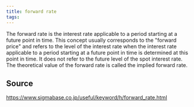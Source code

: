 ```yaml
---
title: forward rate
tags: 
---
```


The forward rate is the interest rate applicable to a period starting at a future point in time. This concept usually corresponds to the "forward price" and refers to the level of the interest rate when the interest rate applicable to a period starting at a future point in time is determined at this point in time. It does not refer to the future level of the spot interest rate. The theoretical value of the forward rate is called the implied forward rate.

## Source
https://www.sigmabase.co.jp/useful/keyword/h/forward_rate.html
